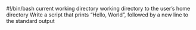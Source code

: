 #!/bin/bash
current working directory
working directory to the user’s home directory
Write a script that prints “Hello, World”, followed by a new line to the standard output
